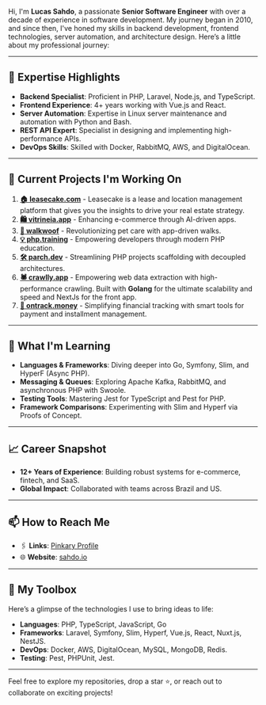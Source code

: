 Hi, I'm **Lucas Sahdo**, a passionate **Senior Software Engineer** with over a decade of experience in software development. My journey began in 2010, and since then, I've honed my skills in backend development, frontend technologies, server automation, and architecture design. Here’s a little about my professional journey:

---

## 🌟 Expertise Highlights

- **Backend Specialist**: Proficient in PHP, Laravel, Node.js, and TypeScript.
- **Frontend Experience**: 4+ years working with Vue.js and React.  
- **Server Automation**: Expertise in Linux server maintenance and automation with Python and Bash.  
- **REST API Expert**: Specialist in designing and implementing high-performance APIs.  
- **DevOps Skills**: Skilled with Docker, RabbitMQ, AWS, and DigitalOcean.  

---

## 🚧 Current Projects I'm Working On

1. [**🏠 leasecake.com**](https://leasecake.com/) - Leasecake is a lease and location management platform that gives you the insights to drive your real estate strategy.
2. [**🛍️ vitrineia.app**](https://vitrineia.app/) - Enhancing e-commerce through AI-driven apps.
3. [**🐶 walkwoof**](https://walkwoof.app/) - Revolutionizing pet care with app-driven walks.
4. [**💡 php.training**](https://php.training/) - Empowering developers through modern PHP education.
5. [**🛠️ parch.dev**](https://parch.dev/) - Streamlining PHP projects scaffolding with decoupled architectures.
6. [**🕷️ crawlly.app**](https://crawlly.app/) - Empowering web data extraction with high-performance crawling. Built with **Golang** for the ultimate scalability and speed and NextJs for the front app.
7. [**💸 ontrack.money**](https://ontrack.money/) - Simplifying financial tracking with smart tools for payment and installment management.

---

## 🌱 What I'm Learning

- **Languages & Frameworks**: Diving deeper into Go, Symfony, Slim, and HyperF (Async PHP).  
- **Messaging & Queues**: Exploring Apache Kafka, RabbitMQ, and asynchronous PHP with Swoole.  
- **Testing Tools**: Mastering Jest for TypeScript and Pest for PHP.  
- **Framework Comparisons**: Experimenting with Slim and Hyperf via Proofs of Concept.

---

## 📈 Career Snapshot

- **12+ Years of Experience**: Building robust systems for e-commerce, fintech, and SaaS.  
- **Global Impact**: Collaborated with teams across Brazil and US.

---

## 📫 How to Reach Me

- 🖇️ **Links**: [Pinkary Profile](https://pinkary.com/@sahdoio)  
- 🌐 **Website**: [sahdo.io](https://sahdo.io)  

---

## 🚀 My Toolbox

Here’s a glimpse of the technologies I use to bring ideas to life:

- **Languages**: PHP, TypeScript, JavaScript, Go  
- **Frameworks**: Laravel, Symfony, Slim, Hyperf, Vue.js, React, Nuxt.js, NestJS.  
- **DevOps**: Docker, AWS, DigitalOcean, MySQL, MongoDB, Redis.  
- **Testing**: Pest, PHPUnit, Jest.  

---

Feel free to explore my repositories, drop a star ⭐, or reach out to collaborate on exciting projects!
